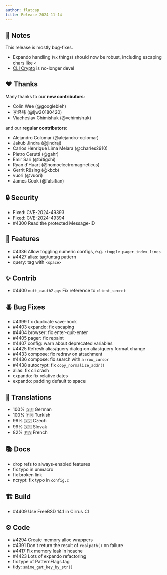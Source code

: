 ```yaml
---
author: flatcap
title: Release 2024-11-14
---
```


## :book: Notes

This release is mostly bug-fixes.

- Expando handling (`%x` things) should now be robust, including escaping chars like `<`
- [CLI Crypto](https://neomutt.org/feature/cli-crypto) is no-longer devel

## :heart: Thanks

Many thanks to our **new contributors**:

- Colin Wee (@googlebleh)
- 李经纬 (@ljw20180420)
- Viacheslav Chimishuk (@vchimishuk)

and our **regular contributors**:

- Alejandro Colomar (@alejandro-colomar)
- Jakub Jindra (@jindraj)
- Carlos Henrique Lima Melara (@charles2910)
- Pietro Cerutti (@gahr)
- Emir Sari (@bitigchi)
- Ryan d'Huart (@homoelectromagneticus)
- Gerrit Rüsing (@kbcb)
- vuori (@vuori)
- James Cook (@falsifian)

## :lock: Security

- Fixed: CVE-2024-49393
- Fixed: CVE-2024-49394
- #4300 Read the protected Message-ID

## :gift: Features

- #4336 Allow toggling numeric configs, e.g. `:toggle pager_index_lines`
- #4427 alias: tag/untag pattern
- query: tag with `<space>`

## :sparkles: Contrib

- #4400 `mutt_oauth2.py`: Fix reference to `client_secret`

## :beetle: Bug Fixes

- #4399 fix duplicate save-hook
- #4403 expando: fix escaping
- #4404 browser: fix enter-quit-enter
- #4405 pager: fix repaint
- #4407 config: warn about deprecated variables
- #4425 Refresh alias/query dialog on alias/query format change
- #4433 compose: fix redraw on attachment
- #4436 compose: fix search with `arrow_cursor`
- #4438 autocrypt: fix `copy_normalize_addr()`
- alias: fix cli crash
- expando: fix relative dates
- expando: padding default to space

## :black_flag: Translations

- 100% :de: German
- 100% :tr: Turkish
- 99% :czech_republic: Czech
- 99% :slovakia: Slovak
- 82% :fr: French

## :books: Docs

- drop refs to always-enabled features
- fix typo in unmacro
- fix broken link
- ncrypt: fix typo in `config.c`

## :building_construction: Build

- #4409 Use FreeBSD 14.1 in Cirrus CI

## :gear: Code

- #4294 Create memory alloc wrappers
- #4391 Don't return the result of `realpath()` on failure
- #4417 Fix memory leak in hcache
- #4423 Lots of expando refactoring
- fix type of PatternFlags.tag
- tidy: `smime_get_key_by_str()`

